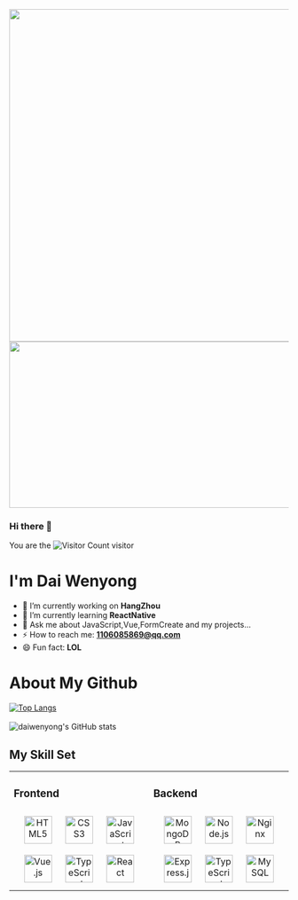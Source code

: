 <div align="center">
<img src="https://rishavanand.github.io/static/images/greetings.gif" align="center" height="" width="600" />
</div>  
<img src="https://rishavanand.github.io/static/images/greetings.gif" align="center" height="300" width="600" />

### Hi there 👋
You are the ![Visitor Count](https://profile-counter.glitch.me/Christmas-Wong/count.svg) visitor

# I'm Dai Wenyong 

- 🔭 I’m currently working on **HangZhou**
- 🌱 I’m currently learning **ReactNative**
- 💬 Ask me about JavaScript,Vue,FormCreate and my projects...
- ⚡ How to reach me: **1106085869@qq.com**
- 😄 Fun fact: **LOL**

# About My Github
[![Top Langs](https://github-readme-stats.vercel.app/api/top-langs/?username=daiwenyong)](https://github.com/daiwenyong/github-readme-stats)<br/>  
![daiwenyong's GitHub stats](https://github-readme-stats.vercel.app/api?username=daiwenyong&show_icons=true&theme=tokyonight)



## My Skill Set
<table><tr><td valign="top" width="50%">


### Frontend
<div align="center">  
<img style="margin: 10px" src="https://profilinator.rishav.dev/skills-assets/html5-original-wordmark.svg" alt="HTML5" height="50" />  
<img style="margin: 10px" src="https://profilinator.rishav.dev/skills-assets/css3-original-wordmark.svg" alt="CSS3" height="50" />  
<img style="margin: 10px" src="https://profilinator.rishav.dev/skills-assets/javascript-original.svg" alt="JavaScript" height="50" />  
<img style="margin: 10px" src="https://profilinator.rishav.dev/skills-assets/vuejs-original-wordmark.svg" alt="Vue.js" height="50" />  
<img style="margin: 10px" src="https://profilinator.rishav.dev/skills-assets/typescript-original.svg" alt="TypeScript" height="50" />  
<img style="margin: 10px" src="https://profilinator.rishav.dev/skills-assets/react-original-wordmark.svg" alt="React" height="50" />  
</div>

</td><td valign="top" width="50%">

### Backend
<div align="center">  
<img style="margin: 10px" src="https://profilinator.rishav.dev/skills-assets/mongodb-original-wordmark.svg" alt="MongoDB" height="50" />  
<img style="margin: 10px" src="https://profilinator.rishav.dev/skills-assets/nodejs-original-wordmark.svg" alt="Node.js" height="50" />  
<img style="margin: 10px" src="https://profilinator.rishav.dev/skills-assets/nginx-original.svg" alt="Nginx" height="50" />  
<img style="margin: 10px" src="https://profilinator.rishav.dev/skills-assets/express-original-wordmark.svg" alt="Express.js" height="50" />  
<img style="margin: 10px" src="https://profilinator.rishav.dev/skills-assets/typescript-original.svg" alt="TypeScript" height="50" />  
<img style="margin: 10px" src="https://profilinator.rishav.dev/skills-assets/mysql-original-wordmark.svg" alt="MySQL" height="50" />  
</div>

</td>
</tr></table>  

<br/>  


<!--
[![Top Langs](https://github-readme-stats.vercel.app/api/top-langs/?username=daiwenyong)](https://github.com/daiwenyong/github-readme-stats)
**daiwenyong/daiwenyong** is a ✨ _special_ ✨ repository because its `README.md` (this file) appears on your GitHub profile.

- 👯 I’m looking to collaborate on ...
- 🤔 I’m looking for help with ...
Here are some ideas to get you started:



![decription](https://img.shields.io/badge/-html5-red)
![decription](https://img.shields.io/badge/-css3-orange)
![decription](https://img.shields.io/badge/-js-yellow)
![decription](https://img.shields.io/badge/-vue-green)
![decription](https://img.shields.io/badge/-node-lightgrey)
![decription](https://img.shields.io/badge/-mysql-blue)
-->
